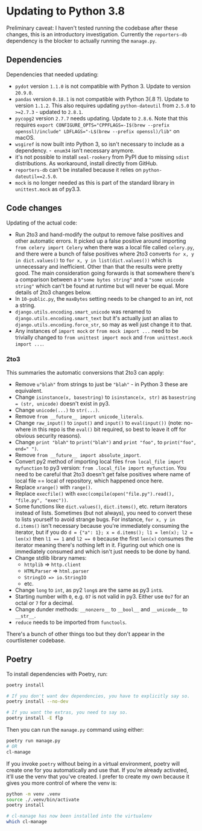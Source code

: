 # Updating to Python 3.8

Preliminary caveat: I haven't tested running the codebase after these changes, this is an introductory investigation. Currently the `reporters-db` dependency is the blocker to actually running the `manage.py`.

## Dependencies

Dependencies that needed updating:

- `pydot` version `1.1.0` is not compatible with Python 3. Update to version `20.9.0`.
- `pandas` version `0.18.1` is not compatible with Python 3(.8 ?). Update to version `1.1.2`. This also requires updating `python-dateutil` from `2.5.0` to `>=2.7.3` - updated to `2.8.1`.
- `pycopg2` version `2.7.7` needs updating. Update to `2.8.6`. Note that this requires `export CONFIGURE_OPTS="CPPFLAGS=-I$(brew --prefix openssl)/include" LDFLAGS="-L$(brew --prefix openssl)/lib"` on macOS.
- `wsgiref` is now built into Python 3, so isn't necessary to include as a dependency.
-` enum34` isn't necessary anymore.
- it's not possible to install `seal-rookery` from PyPI due to missing `sdist` distributions. As workaround, install directly from GitHub.
- `reporters-db` can't be installed because it relies on `python-dateutil==2.5.0`.
- `mock` is no longer needed as this is part of the standard library in `unittest.mock` as of py3.3.

## Code changes

Updating of the actual code:

- Run 2to3 and hand-modify the output to remove false positives and other automatic errors. It picked up a false positive around importing `from celery import Celery` when there was a local file called `celery.py`, and there were a bunch of false positives where 2to3 converts `for x, y in dict.values()` to `for x, y in list(dict.values())` which is unnecessary and inefficient. Other than that the results were pretty good. The main consideration going forwards is that somewhere there's a comparison between a `b"some bytes string"` and a `"some unicode string"` which can't be found at runtime but will never be equal. More details of 2to3 changes below.
- In `10-public.py`, the `maxBytes` setting needs to be changed to an int, not a string.
- `django.utils.encoding.smart_unicode` was renamed to `django.utils.encoding.smart_text` but it's actually just an alias to `django.utils.encoding.force_str`, so may as well just change it to that.
- Any instances of `import mock` or `from mock import ...` need to be trivially changed to `from unittest import mock` and `from unittest.mock import ...`.

### 2to3

This summaries the automatic conversions that 2to3 can apply:

- Remove `u"blah"` from strings to just be `"blah"` - in Python 3 these are equivalent.
- Change `isinstance(x, basestring)` to `isinstance(x, str)` as `basestring = (str, unicode)` doesn't exist in py3.
- Change `unicode(...)` to `str(...)`.
- Remove `from __future__ import unicode_literals`.
- Change `raw_input()` to `input()` and `input()` to `eval(input())` (note: no-where in this repo is the `eval()` bit required, so best to leave it off for obvious security reasons).
- Change `print "blah"` to `print("blah")` and `print "foo",` to `print("foo", end=" ")`.
- Remove `from __future__ import absolute_import`.
- Convert py2 method of importing local files `from local_file import myfunction` to py3 version: `from .local_file import myfunction`. You need to be careful that 2to3 doesn't get false positives where name of local file == local of repository, which happened once here.
- Replace `xrange()` with `range()`.
- Replace `execfile()` with `exec(compile(open("file.py").read(), "file.py", "exec"))`.
- Some functions like `dict.values()`, `dict.items()`, etc. return iterators instead of lists. Sometimes (but not always), you need to convert these to lists yourself to avoid strange bugs. For instance, `for x, y in d.items()` isn't necessary because you're immediately consuming the iterator, but if you do `d = {"a": 1}; x = d.items(); l1 = len(x); l2 = len(x)` then `l1 == 1` and `l2 == 0` because the first `len(x)` consumes the iterator meaning there's nothing left in it. Figuring out which one is immediately consumed and which isn't just needs to be done by hand.
- Change stdlib library names:
  - `httplib` => `http.client`
  - `HTMLParser` => `html.parser`
  - `StringIO => io.StringIO`
  - etc.
- Change `long` to `int`, as py2 `long`s are the same as py3 `int`s.
- Starting number with `0`, e.g. `07` is not valid in py3. Either use `0o7` for an octal or `7` for a decimal.
- Change dunder methods:  `__nonzero__` to `__bool__` and `__unicode__` to `__str__`.
- `reduce` needs to be imported from `functools`.

There's a bunch of other things too but they don't appear in the courtlistener codebase.

## Poetry

To install dependencies with Poetry, run:

```bash
poetry install

# If you don't want dev dependencies, you have to explicitly say so.
poetry install --no-dev

# If you want the extras, you need to say so.
poetry install -E flp
```

Then you can run the `manage.py` command using either:

```bash
poetry run manage.py
# OR
cl-manage
```

If you invoke `poetry` without being in a virtual environment, poetry will create one for you automatically and use that. If you're already activated, it'll use the venv that you've created. I prefer to create my own because it gives you more control of where the venv is:

```bash
python -m venv .venv
source ./.venv/bin/activate
poetry install

# cl-manage has now been installed into the virtualenv
which cl-manage
```
